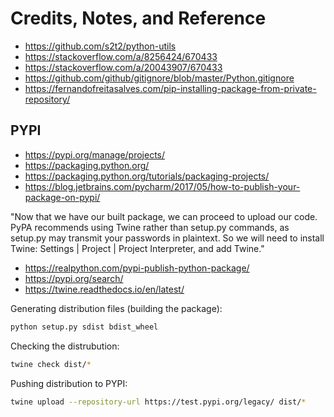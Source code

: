 # Credits, Notes, and Reference

  + https://github.com/s2t2/python-utils
  + https://stackoverflow.com/a/8256424/670433
  + https://stackoverflow.com/a/20043907/670433
  + https://github.com/github/gitignore/blob/master/Python.gitignore
  + https://fernandofreitasalves.com/pip-installing-package-from-private-repository/

## PYPI

  + https://pypi.org/manage/projects/
  + https://packaging.python.org/
  + https://packaging.python.org/tutorials/packaging-projects/
  + https://blog.jetbrains.com/pycharm/2017/05/how-to-publish-your-package-on-pypi/

"Now that we have our built package, we can proceed to upload our code. PyPA recommends using Twine rather than setup.py commands, as setup.py may transmit your passwords in plaintext. So we will need to install Twine: Settings | Project | Project Interpreter, and add Twine."

  + https://realpython.com/pypi-publish-python-package/
  + https://pypi.org/search/
  + https://twine.readthedocs.io/en/latest/





Generating distribution files (building the package):

```sh
python setup.py sdist bdist_wheel
```

Checking the distrubution:

```sh
twine check dist/*
```

Pushing distribution to PYPI:

```sh
twine upload --repository-url https://test.pypi.org/legacy/ dist/*
```
